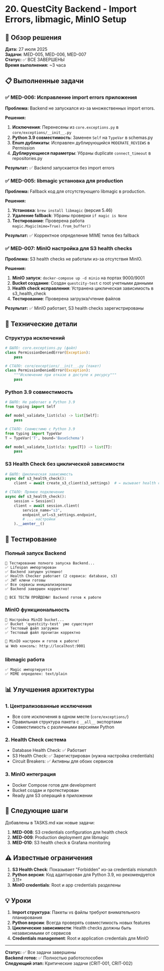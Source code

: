 # 20. QuestCity Backend - Import Errors, libmagic, MinIO Setup

## 🎯 Обзор решения

**Дата:** 27 июля 2025  
**Задачи:** MED-005, MED-006, MED-007  
**Статус:** ✅ ВСЕ ЗАВЕРШЕНЫ  
**Время выполнения:** ~3 часа

## 📋 Выполненные задачи

### ✅ MED-006: Исправление import errors приложения

**Проблема:** Backend не запускался из-за множественных import errors.

**Решения:**
1. **Исключения**: Перенесены из `core.exceptions.py` в `core/exceptions/__init__.py`
2. **Python 3.9 совместимость**: Заменен `Self` на `TypeVar` в schemas.py
3. **Enum дубликаты**: Исправлен дублирующийся `MODERATE_REVIEWS` в Permission
4. **Дублирующиеся параметры**: Убраны duplicate `connect_timeout` в repositories.py

**Результат:** ✅ Backend запускается без import errors

### ✅ MED-005: libmagic установка для production

**Проблема:** Fallback код для отсутствующего libmagic в production.

**Решения:**
1. **Установка**: `brew install libmagic` (версия 5.46)
2. **Удаление fallback**: Убраны проверки `if magic is None` 
3. **Тестирование**: Проверена работа `magic.Magic(mime=True).from_buffer()`

**Результат:** ✅ Корректное определение MIME типов без fallback

### ✅ MED-007: MinIO настройка для S3 health checks

**Проблема:** S3 health checks не работали из-за отсутствия MinIO.

**Решения:**
1. **MinIO запуск**: `docker-compose up -d minio` на портах 9000/9001
2. **Bucket создание**: Создан `questcity-test` с root учетными данными
3. **Health check исправления**: Устранена циклическая зависимость в s3_health_check
4. **Тестирование**: Проверена загрузка/чтение файлов

**Результат:** ✅ MinIO работает, S3 health checks зарегистрированы

## 🔧 Технические детали

### Структура исключений
```python
# БЫЛО: core.exceptions.py (файл)
class PermissionDeniedError(Exception):
    pass

# СТАЛО: core/exceptions/__init__.py (пакет)
class PermissionDeniedError(Exception):
    """Исключение при отказе в доступе к ресурсу"""
    pass
```

### Python 3.9 совместимость
```python
# БЫЛО: Не работает в Python 3.9
from typing import Self

def model_validate_list(cls) -> list[Self]:
    pass

# СТАЛО: Совместимо с Python 3.9
from typing import TypeVar
T = TypeVar('T', bound='BaseSchema')

def model_validate_list(cls: type[T]) -> list[T]:
    pass
```

### S3 Health Check без циклической зависимости
```python
# БЫЛО: Циклическая зависимость
async def s3_health_check():
    client = await create_s3_client(s3_settings)  # ← вызывает health check

# СТАЛО: Прямое подключение
async def s3_health_check():
    session = Session()
    client = await session.client(
        service_name="s3",
        endpoint_url=s3_settings.endpoint,
        # ... настройки
    ).__aenter__()
```

## 🧪 Тестирование

### Полный запуск Backend
```
🧪 Тестирование полного запуска Backend...
✅ Lifespan импортирован
✅ Backend запущен успешно!
✅ Health Checker работает (2 сервиса: database, s3)
✅ JWT ключи готовы
✅ Все сервисы инициализированы
✅ Backend завершен корректно!

🎉 ВСЕ ТЕСТЫ ПРОЙДЕНЫ! Backend готов к работе
```

### MinIO функциональность
```
🔧 Настройка MinIO bucket...
✅ Bucket 'questcity-test' уже существует
✅ Тестовый файл загружен
✅ Тестовый файл прочитан корректно

🎉 MinIO настроен и готов к работе!
📊 Web консоль: http://localhost:9001
```

### libmagic работа
```
✅ Magic импортируется
✅ MIME определен: text/plain
```

## 📊 Улучшения архитектуры

### 1. Централизованные исключения
- Все core исключения в одном месте (`core/exceptions/`)
- Правильная структура пакета с `__all__` экспортами
- Совместимость с различными версиями Python

### 2. Health Check система
- Database Health Check: ✅ Работает
- S3 Health Check: ✅ Зарегистрирован (нужна настройка credentials)
- Circuit Breakers: ✅ Активны для обоих сервисов

### 3. MinIO интеграция
- Docker Compose готов для development
- Bucket создан и протестирован
- Ready для S3 операций в приложении

## 🔄 Следующие шаги

Добавлены в TASKS.md как новые задачи:
1. **MED-008**: S3 credentials configuration для health check
2. **MED-009**: Production deployment для libmagic
3. **MED-010**: S3 health check в Grafana monitoring

## ⚠️ Известные ограничения

1. **S3 Health Check**: Показывает "Forbidden" из-за credentials mismatch
2. **Python версия**: Код адаптирован для Python 3.9, но рекомендуется 3.11+
3. **MinIO credentials**: Root и app credentials разделены

## 💡 Уроки

1. **Import структура**: Пакеты vs файлы требуют внимательного планирования
2. **Python версии**: Всегда проверять совместимость новых features
3. **Циклические зависимости**: Health checks должны быть независимыми от сервисов
4. **Credentials management**: Root и application credentials для MinIO

---

**Статус:** ✅ Все задачи завершены  
**Backend готов:** ✅ Полностью работоспособен  
**Следующий этап:** Критические задачи (CRIT-001, CRIT-002) 